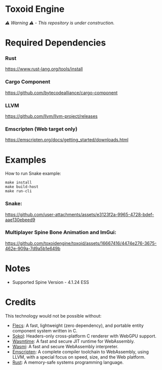# Toxoid Engine
*⚠️ Warning ⚠️ - This repository is under construction.*

# Required Dependencies

### Rust
https://www.rust-lang.org/tools/install

### Cargo Component
https://github.com/bytecodealliance/cargo-component

### LLVM
https://github.com/llvm/llvm-project/releases

### Emscripten (Web target only)
https://emscripten.org/docs/getting_started/downloads.html

# Examples
How to run Snake example:
```
make install
make build-host
make run-cli
```

### Snake:

https://github.com/user-attachments/assets/e3123f2a-9965-4728-bdef-aae130ebeed9


### Multiplayer Spine Bone Animation and ImGui:

https://github.com/toxoidengine/toxoid/assets/16667416/4474e276-3675-462e-909a-7d9a5b1e649b

# Notes
- Supported Spine Version - 4.1.24 ESS

# Credits
This technology would not be possible without:
- [Flecs](https://github.com/SanderMertens/flecs): A fast, lightweight (zero dependency), and portable entity component system written in C.
- [Sokol](https://github.com/floooh/sokol): Headers-only cross-platform C renderer with WebGPU support.
- [Wasmtime](https://github.com/bytecodealliance/wasmtime): A fast and secure JIT runtime for WebAssembly.
- [Wasmi](https://github.com/paritytech/wasmi): A fast and secure WebAssembly interpreter.
- [Emscripten](https://github.com/emscripten-core/emsdk): A complete compiler toolchain to WebAssembly, using LLVM, with a special focus on speed, size, and the Web platform.
- [Rust](https://www.rust-lang.org/): A memory-safe systems programming language. 
